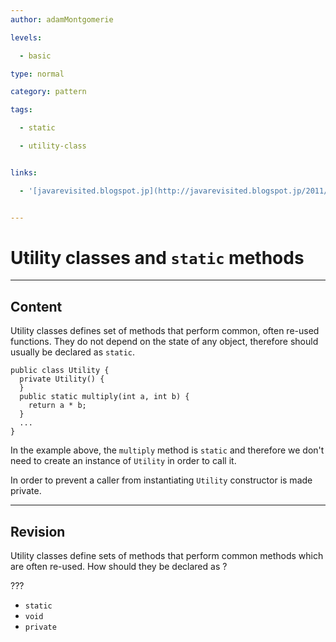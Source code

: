 ```yaml
---
author: adamMontgomerie

levels:

  - basic

type: normal

category: pattern

tags:

  - static

  - utility-class


links:

  - '[javarevisited.blogspot.jp](http://javarevisited.blogspot.jp/2011/11/static-keyword-method-variable-java.html){website}'


---
```


# Utility classes and `static` methods

---
## Content

Utility classes defines set of methods that perform common, often re-used functions. They do not depend on the state of any object, therefore should usually be declared as `static`.


```
public class Utility {
  private Utility() {
  }
  public static multiply(int a, int b) {
    return a * b;
  }
  ...
}
```
In the example above, the `multiply` method is `static` and therefore we don't need to create an instance of `Utility` in order to call it. 

In order to prevent a caller from instantiating `Utility` constructor is made private.

---
## Revision

Utility classes define sets of methods that perform common methods which are often re-used. How should they be declared as ? 

???


* `static` 
* `void` 
* `private`

 
